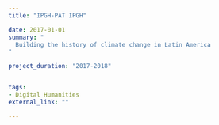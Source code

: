 ```yaml
---
title: "IPGH-PAT IPGH"

date: 2017-01-01
summary: "
  Building the history of climate change in Latin America
"

project_duration: "2017-2018"


tags:
- Digital Humanities
external_link: ""

---
```

